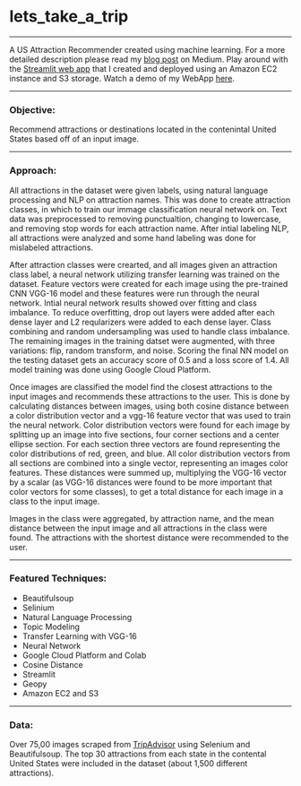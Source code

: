 # lets_take_a_trip

-----------------

A US Attraction Recommender created using machine learning. For a more detailed description please read my [blog post](https://racheldilley.medium.com/us-tourist-attraction-recommender-b3753b40492a) on Medium. Play around with the [Streamlit web app](http://34.218.49.72:8501/) that I created and deployed using an Amazon EC2 instance and S3 storage. Watch a demo of my WebApp [here](https://youtu.be/8c6hOS2yMkw).

-----------------

### Objective:

Recommend attractions or destinations located in the contenintal United States based off of an input image.

-----------------

### Approach:

All attractions in the dataset were given labels, using natural language processing and NLP on attraction names. This was done to create attraction classes, in which to train our immage classification neural network on. Text data was preprocessed to removing punctualtion, changing to lowercase, and removing stop words for each attraction name. After intial labeling NLP, all attractions were analyzed and some hand labeling was done for mislabeled attractions. 

After attraction classes were crearted, and all images given an attraction class label, a neural network utilizing transfer learning was trained on the dataset. Feature vectors were created for each image using the pre-trained CNN VGG-16 model and these features were run through the neural network. Intial neural network results showed over fitting and class imbalance. To reduce overfitting, drop out layers were added after each dense layer and L2 reqularizers were added to each dense layer. Class combining and random undersampling was used to handle class imbalance. The remaining images in the training datset were augmented, with three variations: flip, random transform, and noise. Scoring the final NN model on the testing dataset gets an accuracy score of 0.5 and a loss score of 1.4. All model training was done using Google Cloud Platform.

Once images are classified the model find the closest attractions to the input images and recommends these attractions to the user. This is done by calculating distances between images, using both cosine distance between a color distribution vector and a vgg-16 feature vector that was used to train the neural network. Color distribution vectors were found for each image by splitting up an image into five sections, four corner sections and a center ellipse section. For each section three vectors are found representing the color distributions of red, green, and blue. All color distribution vectors from all sections are combined into a single vector, representing an images color features. These distances were summed up, multiplying the VGG-16 vector by a scalar (as VGG-16 distances were found to be more important that color vectors for some classes), to get a total distance for each image in a class to the input image. 

Images in the class were aggregated, by attraction name, and the mean distance between the input image and all attractions in the class were found. The attractions with the shortest distance were recommended to the user.

-----------------

### Featured Techniques:

* Beautifulsoup
* Selinium
* Natural Language Processing
* Topic Modeling
* Transfer Learning with VGG-16
* Neural Network
* Google Cloud Platform and Colab
* Cosine Distance
* Streamlit
* Geopy
* Amazon EC2 and S3

-----------------

### Data:

Over 75,00 images scraped from [TripAdvisor](https://www.tripadvisor.com/) using Selenium and Beautifulsoup. The top 30 attractions from each state in the contental United States were included in the dataset (about 1,500 different attractions).  

